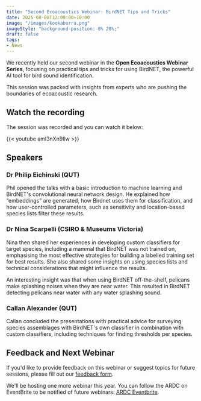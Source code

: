 ```yaml
---
title: "Second Ecoacoustics Webinar: BirdNET Tips and Tricks"
date: 2025-08-08T12:00:00+10:00
image: "/images/kookaburra.png"
imageStyle: "background-position: 0% 20%;"
draft: false
tags:
- News
---
```


We recently held our second webinar in the **Open Ecoacoustics Webinar Series**,
focusing on practical tips and tricks for using BirdNET, the powerful AI tool for bird sound identification. <!--more--> 

This session was packed with insights from experts who are pushing the boundaries of ecoacoustic research.

## Watch the recording

The session was recorded and you can watch it below:

{{< youtube aml3nXn9Ilw >}}

## Speakers

### Dr Philip Eichinski (QUT)

Phil opened the talks with a basic introduction to machine learning and BirdNET's
convolutional neural network design. He explained how “embeddings” are generated,
how Birdnet uses them for classification, and how user-controlled parameters,
such as sensitivity and location-based species lists filter these results.

### Dr Nina Scarpelli (CSIRO & Museums Victoria)

Nina then shared her experiences in developing custom classifiers for target species,
including a mammal that BirdNET was not trained on, emphasising the most effective
strategies for building a labelled training set for best results. She also shared
some insights on using species lists and technical considerations that might
influence the results.

An interesting insight was that when using BirdNET off-the-shelf, pelicans make
splashing noises when they are near water. This resulted in BirdNET detecting
pelicans near water with any water splashing sound.

### Callan Alexander (QUT)

Callan concluded the presentations with practical advice for surveying
species assemblages with BirdNET's own classifier in combination with custom
classifiers, including techniques for finding thresholds per species.

## Feedback and Next Webinar

If you'd like to provide feedback on this webinar or suggest topics for future sessions, please fill out our 
[feedback form](https://forms.office.com/pages/responsepage.aspx?id=z3fjtrOdy0aRovrZYFuxXJV8tCWdyEJKln3ARh4BTsxUMFZUMjVWMVVKQUxCTUFIMUNXQUVYSEZJMS4u).

We'll be hosting one more webinar this year. You can follow the ARDC on EventBrite to be notified of future webinars: [ARDC Eventbrite](https://ardc.eventbrite.com.au/).
